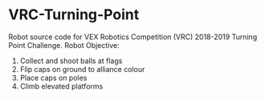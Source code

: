 # VRC-Turning-Point
Robot source code for VEX Robotics Competition (VRC) 2018-2019 Turning Point Challenge.
Robot Objective:
  1. Collect and shoot balls at flags
  2. Flip caps on ground to alliance colour
  3. Place caps on poles
  4. Climb elevated platforms
